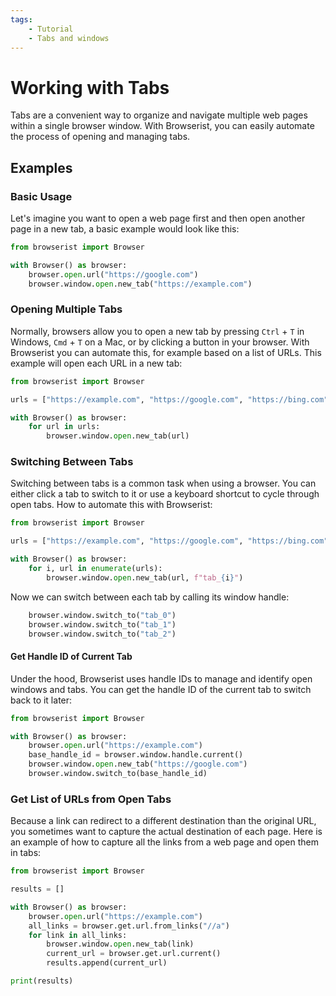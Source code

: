 ```yaml
---
tags:
    - Tutorial
    - Tabs and windows
---
```


# Working with Tabs
Tabs are a convenient way to organize and navigate multiple web pages within a single browser window. With Browserist, you can easily automate the process of opening and managing tabs.

## Examples
### Basic Usage
Let's imagine you want to open a web page first and then open another page in a new tab, a basic example would look like this:

```python linenums="1"
from browserist import Browser

with Browser() as browser:
    browser.open.url("https://google.com")
    browser.window.open.new_tab("https://example.com")
```

### Opening Multiple Tabs
Normally, browsers allow you to open a new tab by pressing `Ctrl` + `T` in Windows, `Cmd` + `T` on a Mac, or by clicking a button in your browser. With Browserist you can automate this, for example based on a list of URLs. This example will open each URL in a new tab:

```python linenums="1"
from browserist import Browser

urls = ["https://example.com", "https://google.com", "https://bing.com"]

with Browser() as browser:
    for url in urls:
        browser.window.open.new_tab(url)
```

### Switching Between Tabs
Switching between tabs is a common task when using a browser. You can either click a tab to switch to it or use a keyboard shortcut to cycle through open tabs. How to automate this with Browserist:

```python linenums="1"
from browserist import Browser

urls = ["https://example.com", "https://google.com", "https://bing.com"]

with Browser() as browser:
    for i, url in enumerate(urls):
        browser.window.open.new_tab(url, f"tab_{i}")
```

Now we can switch between each tab by calling its window handle:

```python linenums="8"
    browser.window.switch_to("tab_0")
    browser.window.switch_to("tab_1")
    browser.window.switch_to("tab_2")
```

#### Get Handle ID of Current Tab
Under the hood, Browserist uses handle IDs to manage and identify open windows and tabs. You can get the handle ID of the current tab to switch back to it later:

```python linenums="1"
from browserist import Browser

with Browser() as browser:
    browser.open.url("https://example.com")
    base_handle_id = browser.window.handle.current()
    browser.window.open.new_tab("https://google.com")
    browser.window.switch_to(base_handle_id)
```

### Get List of URLs from Open Tabs
Because a link can redirect to a different destination than the original URL, you sometimes want to capture the actual destination of each page. Here is an example of how to capture all the links from a web page and open them in tabs:

```python linenums="1"
from browserist import Browser

results = []

with Browser() as browser:
    browser.open.url("https://example.com")
    all_links = browser.get.url.from_links("//a")
    for link in all_links:
        browser.window.open.new_tab(link)
        current_url = browser.get.url.current()
        results.append(current_url)

print(results)
```
